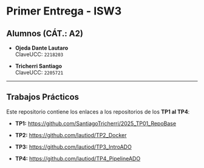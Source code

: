 # Primer Entrega - ISW3

## Alumnos (CÁT.: A2)

- **Ojeda Dante Lautaro**  
  ClaveUCC: `2218203`

- **Tricherri Santiago**  
  ClaveUCC: `2205721`

---

## Trabajos Prácticos

Este repositorio contiene los enlaces a los repositorios de los **TP1 al TP4**:

- **TP1:** https://github.com/SantiagoTricherri/2025_TP01_RepoBase
  
- **TP2:** https://github.com/lautiod/TP2_Docker
  
- **TP3:** https://github.com/lautiod/TP3_IntroADO

- **TP4:** https://github.com/lautiod/TP4_PipelineADO
